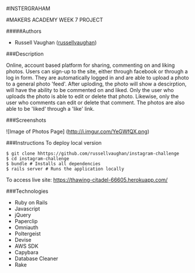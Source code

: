 #INSTERGRAHAM

#MAKERS ACADEMY WEEK 7 PROJECT

#####Authors

- Russell Vaughan ([russellvaughan](https://github.com/russellvaughan))


###Description

Online, account based platform for sharing, commenting on and liking photos. Users can sign-up to the site, either through facebook or through a log in form. They are automatically logged in and are able to upload a photo to a general photo 'feed'. After uploding, the photo will show a descirption, will have the ability to be commented on and liked. Only the user who uploads the photo is able to edit or delete that photo. Likewise, only the user who comments can edit or delete that comment. The photos are also able to be 'liked' through a 'like' link.

###Screenshots

![Image of Photos Page]
(http://i.imgur.com/YeGWfQX.png)

###Instructions
To deploy local version
```
$ git clone hhttps://github.com/russellvaughan/instagram-challenge
$ cd instagram-challenge
$ bundle # Installs all dependencies
$ rails server # Runs the application locally
```

To access live site: https://thawing-citadel-66605.herokuapp.com/

###Technologies
- Ruby on Rails
- Javascript
- jQuery
- Paperclip
- Omniauth
- Poltergeist 
- Devise
- AWS SDK
- Capybara
- Database Cleaner
- Rake
